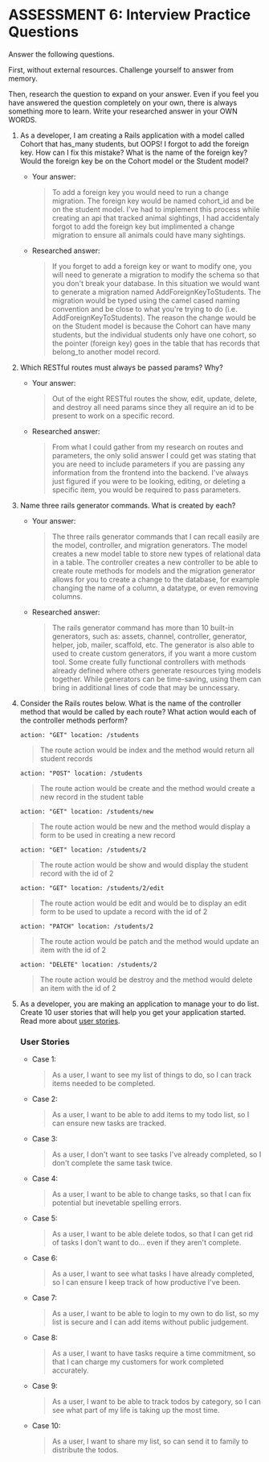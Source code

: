 # ASSESSMENT 6: Interview Practice Questions
Answer the following questions.

First, without external resources. Challenge yourself to answer from memory.

Then, research the question to expand on your answer. Even if you feel you have answered the question completely on your own, there is always something more to learn. Write your researched answer in your OWN WORDS.

1. As a developer, I am creating a Rails application with a model called Cohort that has_many students, but OOPS! I forgot to add the foreign key. How can I fix this mistake? What is the name of the foreign key? Would the foreign key be on the Cohort model or the Student model?

    - Your answer:
      > To add a foreign key you would need to run a change migration. The foreign key would be named cohort_id and be on the student model. I've had to implement this process while creating an api that tracked animal sightings, I had accidentaly forgot to add the foreign key but implimented a change migration to ensure all animals could have many sightings.
    - Researched answer:
      > If you forget to add a foreign key or want to modify one, you will need to generate a migration to modify the schema so that you don't break your database. In this situation we would want to generate a migration named AddForeignKeyToStudents. The migration would be typed using the camel cased naming convention and be close to what you're trying to do (i.e. AddForeignKeyToStudents). The reason the change would be on the Student model is because the Cohort can have many students, but the individual students only have one cohort, so the pointer (foreign key) goes in the table that has records that belong_to another model record.

2. Which RESTful routes must always be passed params? Why?

    - Your answer:
      > Out of the eight RESTful routes the show, edit, update, delete, and destroy all need params since they all require an id to be present to work on a specific record.
    - Researched answer:
      > From what I could gather from my research on routes and parameters, the only solid answer I could get was stating that you are need to include parameters if you are passing any information from the frontend into the backend. I've always just figured if you were to be looking, editing, or deleting a specific item, you would be required to pass parameters.



3. Name three rails generator commands. What is created by each?

    - Your answer:
      > The three rails generator commands that I can recall easily are the model, controller, and migration generators. The model creates a new model table to store new types of relational data in a table. The controller creates a new controller to be able to create route methods for models and the migration generator allows for you to create a change to the database, for example changing the name of a column, a datatype, or even removing columns.
    - Researched answer:
      > The rails generator command has more than 10 built-in generators, such as: assets, channel, controller, generator, helper, job, mailer, scaffold, etc. The generator is also able to used to create custom generators, if you want a more custom tool. Some create fully functional controllers with methods already defined where others generate resources tying models together. While generators can be time-saving, using them can bring in additional lines of code that may be unncessary. 

4. Consider the Rails routes below. What is the name of the controller method that would be called by each route? What action would each of the controller methods perform?

    ```action: "GET" location: /students```
    > The route action would be index and the method would return all student records

    ```action: "POST" location: /students```
    > The route action would be create and the method would create a new record in the student table

    ```action: "GET" location: /students/new```
    > The route action would be new and the method would display a form to be used in creating a new record

    ```action: "GET" location: /students/2```
    > The route action would be show and would display the student record with the id of 2

    ```action: "GET" location: /students/2/edit```
    > The route action would be edit and would be to display an edit form to be used to update a record with the id of 2

    ```action: "PATCH" location: /students/2```
    > The route action would be patch and the method would update an item with the id of 2

    ```action: "DELETE" location: /students/2```
    > The route action would be destroy and the method would delete an item with the id of 2


5. As a developer, you are making an application to manage your to do list. Create 10 user stories that will help you get your application started. Read more about [user stories](https://www.atlassian.com/agile/project-management/user-stories).

    ### User Stories

   - Case 1:
      > As a user, I want to see my list of things to do, so I can track items needed to be completed.
   - Case 2:
      > As a user, I want to be able to add items to my todo list, so I can ensure new tasks are tracked.
   - Case 3:
      > As a user, I don't want to see tasks I've already completed, so I don't complete the same task twice.
   - Case 4:
      > As a user, I want to be able to change tasks, so that I can fix potential but inevetable spelling errors.
   - Case 5:
      > As a user, I want to be able delete todos, so that I can get rid of tasks I don't want to do... even if they aren't complete.
   - Case 6:
      > As a user, I want to see what tasks I have already completed, so I can ensure I keep track of how productive I've been.
   - Case 7:
      > As a user, I want to be able to login to my own to do list, so my list is secure and I can add items without public judgement.
   - Case 8:
      >  As a user, I want to have tasks require a time commitment, so that I can charge my customers for work completed accurately.
   - Case 9:
      > As a user, I want to be able to track todos by category, so I can see what part of my life is taking up the most time.
   - Case 10:
      > As a user, I want to share my list, so can send it to family to distribute the todos.
